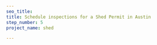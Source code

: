 ```yaml
---
seo_title: 
title: Schedule inspections for a Shed Permit in Austin
step_number: 5
project_name: shed

---
```

